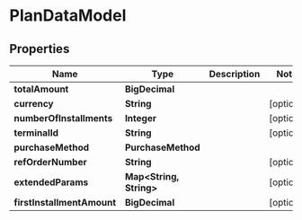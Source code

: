 

# PlanDataModel


## Properties

| Name | Type | Description | Notes |
|------------ | ------------- | ------------- | -------------|
|**totalAmount** | **BigDecimal** |  |  |
|**currency** | **String** |  |  [optional] |
|**numberOfInstallments** | **Integer** |  |  [optional] |
|**terminalId** | **String** |  |  [optional] |
|**purchaseMethod** | **PurchaseMethod** |  |  |
|**refOrderNumber** | **String** |  |  [optional] |
|**extendedParams** | **Map&lt;String, String&gt;** |  |  [optional] |
|**firstInstallmentAmount** | **BigDecimal** |  |  [optional] |



